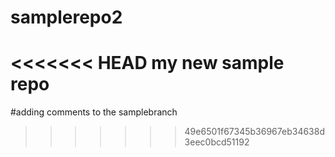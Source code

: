# samplerepo2


<<<<<<< HEAD
my new sample repo
=======
#adding comments to the samplebranch 
>>>>>>> 49e6501f67345b36967eb34638d3eec0bcd51192
